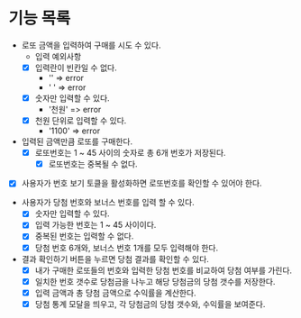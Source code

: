 # 기능 목록

- 로또 금액을 입력하여 구매를 시도 수 있다.
  - 입력 예외사항
  - [x] 입력란이 빈칸일 수 없다.
    - '' => error
    - ' ' => error
  - [x] 숫자만 입력할 수 있다.
    - '천원' => error
  - [x] 천원 단위로 입력할 수 있다.
    - '1100' => error
- 입력된 금액만큼 로또를 구매한다.
  - [x] 로또번호는 1 ~ 45 사이의 숫자로 총 6개 번호가 저장된다.
    - [x] 로또번호는 중복될 수 없다.
- [x] 사용자가 번호 보기 토클을 활성화하면 로또번호를 확인할 수 있어야 한다.
- 사용자가 당첨 번호와 보너스 번호를 입력 할 수 있다.
  - [x] 숫자만 입력할 수 있다.
  - [x] 입력 가능한 번호는 1 ~ 45 사이이다.
  - [x] 중복된 번호는 입력할 수 없다.
  - [x] 당첨 번호 6개와, 보너스 번호 1개를 모두 입력해야 한다.
- 결과 확인하기 버튼을 누르면 당첨 결과를 확인할 수 있다.
  - [x] 내가 구매한 로또들의 번호와 입력한 당첨 번호를 비교하여 당첨 여부를 가린다.
  - [x] 일치한 번호 갯수로 당첨금을 나누고 해당 당첨금의 당첨 갯수를 저장한다.
  - [x] 입력 금액과 총 당첨 금액으로 수익률을 계산한다.
  - [x] 당첨 통계 모달을 띄우고, 각 당첨금의 당첨 갯수와, 수익률을 보여준다.
